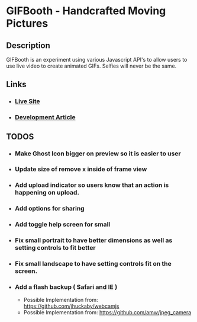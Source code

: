 # GIFBooth - Handcrafted Moving Pictures

## Description
GIFBooth is an experiment using various Javascript API's to allow users to use live video to create animated GIFs. Selfies will never be the same.

## Links
- ### <a href="http://sethmac.com/gifbooth/">Live Site</a>
- ### <a href="http://sethmac.com/gifbooth/article/">Development Article</a>

## TODOS

- ### Make Ghost Icon bigger on preview so it is easier to user

- ### Update size of remove x inside of frame view

- ### Add upload indicator so users know that an action is happening on upload.

- ### Add options for sharing

- ### Add toggle help screen for small

- ### Fix small portrait to have better dimensions as well as setting controls to fit better

- ### Fix small landscape to have setting controls fit on the screen.

- ### Add a flash backup ( Safari and IE )
    - Possible Implementation from: https://github.com/jhuckaby/webcamjs
    - Possible Implementation from: https://github.com/amw/jpeg_camera
